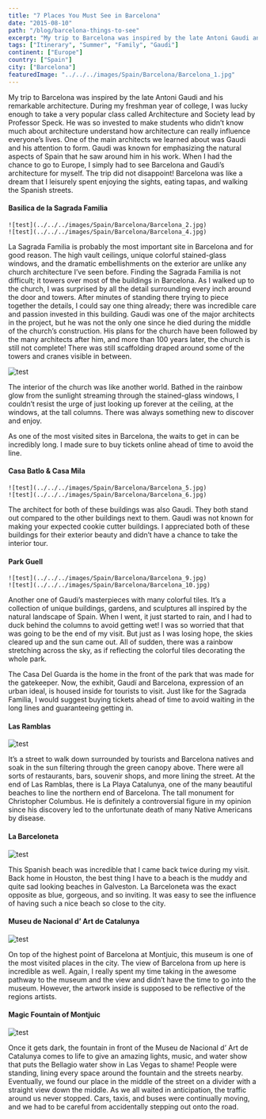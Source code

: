 ```yaml
---
title: "7 Places You Must See in Barcelona"
date: "2015-08-10"
path: "/blog/barcelona-things-to-see"
excerpt: "My trip to Barcelona was inspired by the late Antoni Gaudi and his remarkable architecture. During my freshman year of college, I was lucky enough to take a very popular class called Architecture and Society lead by Professor Speck. ..."
tags: ["Itinerary", "Summer", "Family", "Gaudi"]
continent: ["Europe"]
country: ["Spain"]
city: ["Barcelona"]
featuredImage: "../../../images/Spain/Barcelona/Barcelona_1.jpg"
---
```


My trip to Barcelona was inspired by the late Antoni Gaudi and his remarkable architecture. During my freshman year of college, I was lucky enough to take a very popular class called Architecture and Society lead by Professor Speck. He was so invested to make students who didn’t know much about architecture understand how architecture can really influence everyone’s lives. One of the main architects we learned about was Gaudi and his attention to form. Gaudi was known for emphasizing the natural aspects of Spain that he saw around him in his work. When I had the chance to go to Europe, I simply had to see Barcelona and Gaudi’s architecture for myself. The trip did not disappoint! Barcelona was like a dream that I leisurely spent enjoying the sights, eating tapas, and walking the Spanish streets.  
#### **Basilica de la Sagrada Familia**

```grid|1|
![test](../../../images/Spain/Barcelona/Barcelona_2.jpg)
![test](../../../images/Spain/Barcelona/Barcelona_4.jpg)
```

La Sagrada Familia is probably the most important site in Barcelona and for good reason. The high vault ceilings, unique colorful stained-glass windows, and the dramatic embellishments on the exterior are unlike any church architecture I’ve seen before. Finding the Sagrada Familia is not difficult; it towers over most of the buildings in Barcelona. As I walked up to the church, I was surprised by all the detail surrounding every inch around the door and towers. After minutes of standing there trying to piece together the details, I could say one thing already; there was incredible care and passion invested in this building. Gaudi was one of the major architects in the project, but he was not the only one since he died during the middle of the church’s construction. His plans for the church have been followed by the many architects after him, and more than 100 years later, the church is still not complete! There was still scaffolding draped around some of the towers and cranes visible in between. 

![test](../../../images/Spain/Barcelona/Barcelona_3.jpg)

The interior of the church was like another world. Bathed in the rainbow glow from the sunlight streaming through the stained-glass windows, I couldn’t resist the urge of just looking up forever at the ceiling, at the windows, at the tall columns. There was always something new to discover and enjoy. 

As one of the most visited sites in Barcelona, the waits to get in can be incredibly long.  I made sure to buy tickets online ahead of time to avoid the line. 

#### **Casa Batlo & Casa Mila**

```grid|1|
![test](../../../images/Spain/Barcelona/Barcelona_5.jpg)
![test](../../../images/Spain/Barcelona/Barcelona_6.jpg)
``` 

The architect for both of these buildings was also Gaudi. They both stand out compared to the other buildings next to them. Gaudi was not known for making your expected cookie cutter buildings. I appreciated both of these buildings for their exterior beauty and didn’t have a chance to take the interior tour. 

#### **Park Guell** 

```grid|1|
![test](../../../images/Spain/Barcelona/Barcelona_9.jpg)
![test](../../../images/Spain/Barcelona/Barcelona_10.jpg)
```

Another one of Gaudi’s masterpieces with many colorful tiles. It’s a collection of unique buildings, gardens, and sculptures all inspired by the natural landscape of Spain. When I went, it just started to rain, and I had to duck behind the columns to avoid getting wet! I was so worried that that was going to be the end of my visit. But just as I was losing hope, the skies cleared up and the sun came out. All of sudden, there was a rainbow stretching across the sky, as if reflecting the colorful tiles decorating the whole park. 

The Casa Del Guarda is the home in the front of the park that was made for the gatekeeper. Now, the exhibit, Gaudí and Barcelona, expression of an urban ideal, is housed inside for tourists to visit.
Just like for the Sagrada Familia, I would suggest buying tickets ahead of time to avoid waiting in the long lines and guaranteeing getting in. 

#### **Las Ramblas**

![test](../../../images/Spain/Barcelona/Barcelona_7.jpg)

It’s a street to walk down surrounded by tourists and Barcelona natives and soak in the sun filtering through the green canopy above. There were all sorts of restaurants, bars, souvenir shops, and more lining the street. At the end of Las Ramblas, there is La Playa Catalunya, one of the many beautiful beaches to line the northern end of Barcelona. 
The tall monument for Christopher Columbus. He is definitely a controversial figure in my opinion since his discovery led to the unfortunate death of many Native Americans by disease. 

#### **La Barceloneta**

![test](../../../images/Spain/Barcelona/Barcelona_14.jpg)

This Spanish beach was incredible that I came back twice during my visit. Back home in Houston, the best thing I have to a beach is the muddy and quite sad looking beaches in Galveston. La Barceloneta was the exact opposite as blue, gorgeous, and so inviting. It was easy to see the influence of having such a nice beach so close to the city. 

#### **Museu de Nacional d’ Art de Catalunya** 

![test](../../../images/Spain/Barcelona/Barcelona_8.jpg)

On top of the highest point of Barcelona at Montjuic, this museum is one of the most visited places in the city. The view of Barcelona from up here is incredible as well. Again, I really spent my time taking in the awesome pathway to the museum and the view and didn’t have the time to go into the museum. However, the artwork inside is supposed to be reflective of the regions artists. 

#### **Magic Fountain of Montjuic** 

![test](../../../images/Spain/Barcelona/Barcelona_12.jpg)

Once it gets dark, the fountain in front of the Museu de Nacional d’ Art de Catalunya comes to life to give an amazing lights, music, and water show that puts the Bellagio water show in Las Vegas to shame! People were standing, lining every space around the fountain and the streets nearby. Eventually, we found our place in the middle of the street on a divider with a straight view down the middle. As we all waited in anticipation, the traffic around us never stopped. Cars, taxis, and buses were continually moving, and we had to be careful from accidentally stepping out onto the road. 

